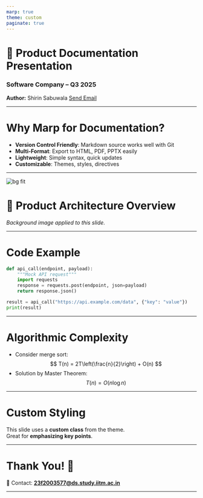 ```yaml
---
marp: true
theme: custom
paginate: true
---
```


<!-- _theme: custom -->
<!-- _class: lead -->

# 📘 Product Documentation Presentation
### Software Company – Q3 2025  
**Author:** Shirin Sabuwala
[Send Email](mailto:23f2003577@ds.study.iitm.ac.in)

---

# Why Marp for Documentation?

- **Version Control Friendly**: Markdown source works well with Git
- **Multi-Format**: Export to HTML, PDF, PPTX easily
- **Lightweight**: Simple syntax, quick updates
- **Customizable**: Themes, styles, directives

---

<!-- _background: url('https://picsum.photos/1200/800?grayscale') -->
<!-- _class: lead -->
![bg fit]('https://picsum.photos/1200/800?grayscale')

# 🚀 Product Architecture Overview

*Background image applied to this slide.*  

---

# Code Example

```python
def api_call(endpoint, payload):
    """Mock API request"""
    import requests
    response = requests.post(endpoint, json=payload)
    return response.json()

result = api_call("https://api.example.com/data", {"key": "value"})
print(result)
```

---

# Algorithmic Complexity

- Consider merge sort:
  $$ T(n) = 2T\left(\frac{n}{2}\right) + O(n) $$
- Solution by Master Theorem:
  $$ T(n) = O(n \log n) $$

---

# Custom Styling

<!-- _class: highlight -->

This slide uses a **custom class** from the theme.  
Great for **emphasizing key points**.  

---

# Thank You! 🙌

📧 Contact: **23f2003577@ds.study.iitm.ac.in**

---

<style>
section.lead h1 {
  color: #007ACC;
  font-size: 2.5em;
}

section.highlight {
  background-color: #222;
  color: #fff;
  padding: 2em;
  border-radius: 15px;
}

footer {
  color: #777;
  font-size: 0.8em;
  text-align: center;
}
</style>
